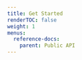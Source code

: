```yaml
---
title: Get Started
renderTOC: false
weight: 1
menus:
  reference-docs:
    parent: Public API
---
```

